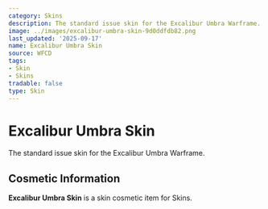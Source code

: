 ```yaml
---
category: Skins
description: The standard issue skin for the Excalibur Umbra Warframe.
image: ../images/excalibur-umbra-skin-9d0ddfdb82.png
last_updated: '2025-09-17'
name: Excalibur Umbra Skin
source: WFCD
tags:
- Skin
- Skins
tradable: false
type: Skin
---
```


# Excalibur Umbra Skin

The standard issue skin for the Excalibur Umbra Warframe.

## Cosmetic Information

**Excalibur Umbra Skin** is a skin cosmetic item for Skins.

